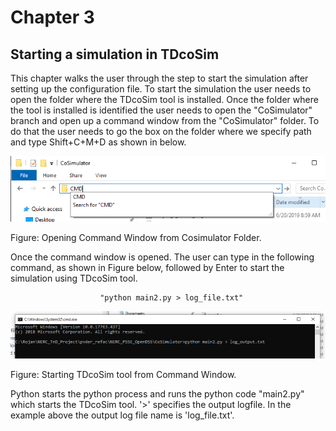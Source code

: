 # Chapter 3

## Starting a simulation in TDcoSim

This chapter walks the user through the step to start the simulation after setting up the configuration file. To start the simulation the user needs to open the folder where the TDcoSim tool is installed. Once the folder where the tool is installed is identified the user needs to open the "CoSimulator" branch and open up a command window from the "CoSimulator" folder. To do that the user needs to go the box on the folder where we specify path and type Shift+C+M+D as shown in below.

![Open_CMD](images/Open_CMD.png)

Figure: Opening Command Window from Cosimulator Folder.

Once the command window is opened. The user can type in the following command, as shown in Figure below, followed by Enter to start the simulation using TDcoSim tool.

                        "python main2.py > log_file.txt"

![Starting_TDcoSim_tool](images/Starting_TDcoSim_tool.PNG)

Figure: Starting TDcoSim tool from Command Window.

Python starts the python process and runs the python code "main2.py" which starts the TDcoSim tool. '>' specifies the output logfile. In the example above the output log file name is 'log_file.txt'.